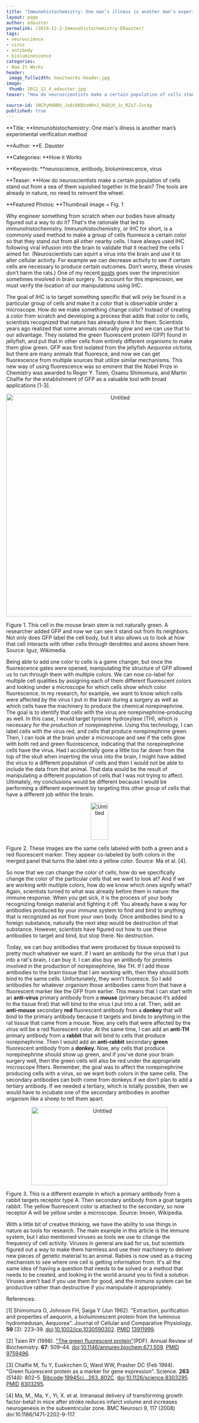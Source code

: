 ```yaml
---
title: "Immunohistochemistry: One man’s illness is another man’s experimental verification method"
layout: page
author: edauster
permalink: /2019-12-2-Immunohistochemistry-EDauster/
tags:
- neuroscience
- virus
- antibody
- bioluminescence
categories:
- How It Works
header:
 image_fullwidth: howitworks-header.jpg
image:
 thumb: 2012_12_4_edauster.jpg
teaser: "How do neuroscientists make a certain population of cells stand out from a sea of them squished together in the brain? The tools are already in nature, no need to reinvent the wheel."

source-id: 1NCPyMdNRb_Jx0ibKBVzH0nJ_RGOjH_Jz_RZa7-Zvc4g
published: true
---
```

**Title: **Immunohistochemistry: One man's illness is another man’s experimental verification method

**Author: **E. Dauster

**Categories: **How it Works

**Keywords: **neuroscience, antibody, bioluminescence, virus

**Teaser: **How do neuroscientists make a certain population of cells stand out from a sea of them squished together in the brain?  The tools are already in nature, no need to reinvent the wheel.

**Featured Photos: **Thumbnail image = Fig. 1

 

Why engineer something from scratch when our bodies have already figured out a way to do it?  That's the rationale that led to immunohistochemistry.  Immunohistochemistry, or IHC for short, is a commonly used method to make a group of cells fluoresce a certain color so that they stand out from all other nearby cells.  I have always used IHC following viral infusion into the brain to validate that it reached the cells I aimed for. (Neuroscientists can squirt a virus into the brain and use it to alter cellular activity.  For example we can decrease activity to see if certain cells are necessary to produce certain outcomes.  Don’t worry, these viruses don’t harm the rats.)  One of my recent[ posts](http://thatslifesci.com/2019-09-17-Brain-Surgery-Its-Not-Rocket-Science-DAUSTER/) goes over the imprecision sometimes involved in brain surgery.  To account for this imprecision, we must verify the location of our manipulations using IHC. 

The goal of IHC is to target something specific that will only be found in a particular group of cells and make it a color that is observable under a microscope.  How do we make something change color?  Instead of creating a color from scratch and developing a process that adds that color to cells, scientists recognized that nature has already done it for them. Scientists years ago realized that some animals naturally glow and we can use that to our advantage.  They isolated the green fluorescent protein (GFP) found in jellyfish, and put that in other cells from entirely different organisms to make them glow green.  GFP was first isolated from the jellyfish *Aequorea victoria*, but there are many animals that fluoresce, and now we can get fluorescence from multiple sources that utilize similar mechanisms.  This new way of using fluorescence was so eminent that the Nobel Prize in Chemistry was awarded to Roger Y. Tsien, Osamu Shimomura, and Martin Chalfie for the establishment of GFP as a valuable tool with broad applications [1-3]. 

<center><a data-flickr-embed="true" href="https://www.flickr.com/photos/139839751@N06/49060290228/in/dateposted-friend/" title="Untitled"><img src="https://live.staticflickr.com/65535/49060290228_8d894c9379_o.jpg" width="600" height="600" alt="Untitled"></a><script async src="//embedr.flickr.com/assets/client-code.js" charset="utf-8"></script></center>

Figure 1.  This cell in the mouse brain stem is not naturally green.  A researcher added GFP and now we can see it stand out from its neighbors.  Not only does GFP label the cell body, but it also allows us to look at how that cell interacts with other cells through dendrites and axons shown here.  Source: Iguz, Wikimedia.

Being able to add one color to cells is a game changer, but once the fluorescence gates were opened, manipulating the structure of GFP allowed us to run through them with multiple colors.  We can now co-label for multiple cell qualities by assigning each of them different fluorescent colors and looking under a microscope for which cells show which color fluorescence.  In my research, for example, we want to know which cells were affected by the virus I put in the brain during a surgery as well as which cells have the machinery to produce the chemical norepinephrine.  The goal is to identify that cells with the virus are norepinephrine-producing as well.  In this case, I would target tyrosine hydroxylase (TH), which is necessary for the production of norepinephrine.  Using this technology, I can label cells with the virus red, and cells that produce norepinephrine green.  Then, I can look at the brain under a microscope and see if the cells glow with both red and green fluorescence, indicating that the norepinephrine cells have the virus.  Had I accidentally gone a little too far down from the top of the skull when inserting the virus into the brain, I might have added the virus to a different population of cells and then I would not be able to include the data from that animal.  That data would be the result of manipulating a different population of cells that I was not trying to affect.  Ultimately, my conclusions would be different because I would be performing a different experiment by targeting this other group of cells that have a different job within the brain.

<center><a data-flickr-embed="true" href="https://www.flickr.com/photos/139839751@N06/49060326608/in/dateposted-friend/" title="Untitled"><img src="https://live.staticflickr.com/65535/49060326608_ed3f1fc022_t.jpg" width="48" height="100" alt="Untitled"></a><script async src="//embedr.flickr.com/assets/client-code.js" charset="utf-8"></script></center>

Figure 2.  These images are the same cells labeled with both a green and a red fluorescent marker.  They appear co-labeled by both colors in the merged panel that turns the label into a yellow color.  Source: Ma et al. [4].

 

So now that we can change the color of cells, how do we specifically change the color of the particular cells that we want to look at?  And if we are working with multiple colors, how do we know which ones signify what?  Again, scientists turned to what was already before them in nature: the immune response.  When you get sick, it is the process of your body recognizing foreign material and fighting it off.  You already have a way for antibodies produced by your immune system to find and bind to anything that is recognized as not from your own body.  Once antibodies bind to a foreign substance, naturally the next step would be destruction of that substance.  However, scientists have figured out how to use these antibodies to target and bind, but stop there.  No destruction. 

Today, we can buy antibodies that were produced by tissue exposed to pretty much whatever we want.  If I want an antibody for the virus that I put into a rat's brain, I can buy it.  I can also buy an antibody for proteins involved in the production of norepinephrine, like TH.  If I add those antibodies to the brain tissue that I am working with, then they should both bind to the same cells.  Unfortunately, they won’t fluoresce.  So I add antibodies for whatever organism those antibodies came from that have a fluorescent marker like the GFP from earlier.  This means that I can start with an **anti-virus** primary antibody from a **mouse** (primary because it’s added to the tissue first) that will bind to the virus I put into a rat.  Then, add an **anti-mouse** secondary **red** fluorescent antibody from a **donkey** that will bind to the primary antibody because it targets and binds to anything in the rat tissue that came from a mouse.  Now, any cells that were affected by the virus will be a red fluorescent color.  At the same time, I can add an **anti-TH** primary antibody from a **rabbit** that will bind to cells that produce norepinephrine.  Then I would add an **anti-rabbit** secondary **green** fluorescent antibody from a **donkey**.  Now, any cells that produce norepinephrine should show up green, and if you’ve done your brain surgery well, then the green cells will also be red under the appropriate microscope filters.  Remember, the goal was to affect the norepinephrine producing cells with a virus, so we want both colors in the same cells.  The secondary antibodies can both come from donkeys if we don’t plan to add a tertiary antibody.  If we needed a tertiary, which is totally possible, then we would have to incubate one of the secondary antibodies in another organism like a sheep to tell them apart.

<center><a data-flickr-embed="true" href="https://www.flickr.com/photos/139839751@N06/49060802671/in/dateposted-friend/" title="Untitled"><img src="https://live.staticflickr.com/65535/49060802671_9f7780a99d_o.png" width="368" height="211" alt="Untitled"></a><script async src="//embedr.flickr.com/assets/client-code.js" charset="utf-8"></script></center>

Figure 3.  This is a different example in which a primary antibody from a rabbit targets receptor type A.  Then secondary antibody from a goat targets rabbit.  The yellow fluorescent color is attached to the secondary, so now receptor A will be yellow under a microscope.  Source: Imoen, Wikipedia.

 

With a little bit of creative thinking, we have the ability to use things in nature as tools for research.  The main example in this article is the immune system, but I also mentioned viruses as tools we use to change the frequency of cell activity.  Viruses in general are bad for us, but scientists figured out a way to make them harmless and use their machinery to deliver new pieces of genetic material to an animal.  Rabies is now used as a tracing mechanism to see where one cell is getting information from.  It's all the same idea of having a question that needs to be solved or a method that needs to be created, and looking in the world around you to find a solution.  Viruses aren’t bad if you use them for good, and the immune system can be productive rather than destructive if you manipulate it appropriately.

 

References:

[1] Shimomura O, Johnson FH, Saiga Y (Jun 1962). "Extraction, purification and properties of aequorin, a bioluminescent protein from the luminous hydromedusan, Aequorea". Journal of Cellular and Comparative Physiology. **59** (3): 223–39. [doi](https://en.wikipedia.org/wiki/Digital_object_identifier):[10.1002/jcp.1030590302](https://doi.org/10.1002%2Fjcp.1030590302). [PMID](https://en.wikipedia.org/wiki/PubMed_Identifier) [13911999](https://www.ncbi.nlm.nih.gov/pubmed/13911999).

[2]  Tsien RY (1998). ["The green fluorescent protein"](http://tsienlab.ucsd.edu/Publications/Tsien%201998%20Annu.%20Rev.%20Biochem%20-%20GFP.pdf)(PDF). Annual Review of Biochemistry. **67**: 509–44. [doi](https://en.wikipedia.org/wiki/Digital_object_identifier):[10.1146/annurev.biochem.67.1.509](https://doi.org/10.1146%2Fannurev.biochem.67.1.509). [PMID](https://en.wikipedia.org/wiki/PubMed_Identifier) [9759496](https://www.ncbi.nlm.nih.gov/pubmed/9759496).

[3] Chalfie M, Tu Y, Euskirchen G, Ward WW, Prasher DC (Feb 1994). "Green fluorescent protein as a marker for gene expression". Science. **263** (5148): 802–5. [Bibcode](https://en.wikipedia.org/wiki/Bibcode):[1994Sci...263..802C](https://ui.adsabs.harvard.edu/abs/1994Sci...263..802C). [doi](https://en.wikipedia.org/wiki/Digital_object_identifier):[10.1126/science.8303295](https://doi.org/10.1126%2Fscience.8303295). [PMID](https://en.wikipedia.org/wiki/PubMed_Identifier) [8303295](https://www.ncbi.nlm.nih.gov/pubmed/8303295).

[4] Ma, M., Ma, Y., Yi, X. et al. Intranasal delivery of transforming growth factor-beta1 in mice after stroke reduces infarct volume and increases neurogenesis in the subventricular zone. BMC Neurosci 9, 117 (2008) doi:10.1186/1471-2202-9-117.

